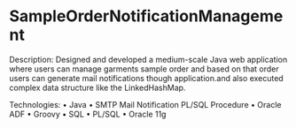 # SampleOrderNotificationManagement
Description: Designed and developed a medium-scale Java web application where users can manage garments sample order and based on that order users can generate mail notifications though application.and also executed complex data structure like the LinkedHashMap.

Technologies: • Java • SMTP Mail Notification PL/SQL Procedure • Oracle ADF • Groovy • SQL • PL/SQL • Oracle 11g
